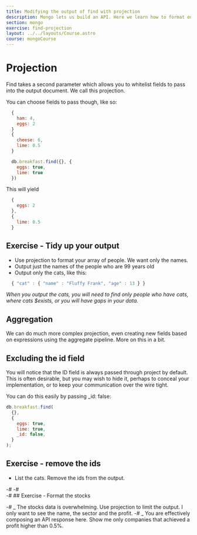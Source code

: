 ```yaml
---
title: Modifying the output of find with projection
description: Mongo lets us build an API. Here we learn how to format our output.
section: mongo
exercise: find-projection
layout: ../../layouts/Course.astro
course: mongoCourse
---
```


# Projection

Find takes a second parameter which allows you to whitelist fields to pass into the output document. We call this projection.

You can choose fields to pass though, like so:

```js
  {
    ham: 4,
    eggs: 2
  }
  {
    cheese: 6,
    lime: 0.5
  }

  db.breakfast.find({}, {
    eggs: true,
    lime: true
  })
```

This will yield

```js
  {
    eggs: 2
  },
  {
    lime: 0.5
  }
```

## Exercise - Tidy up your output

- Use projection to format your array of people. We want only the names.
- Output just the names of the people who are 99 years old
- Output only the cats, like this:

```js
  { "cat" : { "name" : "Fluffy Frank", "age" : 13 } }
```

_When you output the cats, you will need to find only people who have cats, where cats $exists, or you will have gaps in your data._

<aside class="box">

## Aggregation

We can do much more complex projection, even creating new fields based on expressions using the aggregate pipeline. More on this in a bit.

</aside>

## Excluding the id field

You will notice that the ID field is always passed through project by default. This is often desirable, but you may wish to hide it, perhaps to conceal your implementation, or to keep your communication over the wire tight.

You can do this easily by passing \_id: false:

```js
db.breakfast.find(
  {},
  {
    eggs: true,
    lime: true,
    _id: false,
  }
);
```

## Exercise - remove the ids

- List the cats. Remove the ids from the output.

-#
-#  
-# ## Exercise - Format the stocks

-# _ The stocks data is overwhelming. Use projection to limit the output. I only want to see the name, the sector and the profit.
-# _ You are effectively composing an API response here. Show me only companies that achieved a profit higher than 0.5%.

